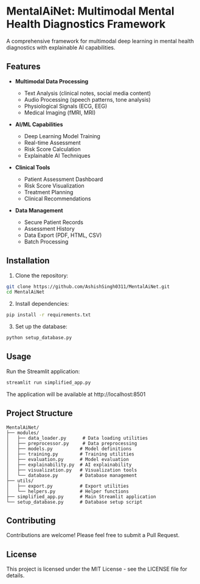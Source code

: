 # MentalAiNet: Multimodal Mental Health Diagnostics Framework

A comprehensive framework for multimodal deep learning in mental health diagnostics with explainable AI capabilities.

## Features

- **Multimodal Data Processing**
  - Text Analysis (clinical notes, social media content)
  - Audio Processing (speech patterns, tone analysis)
  - Physiological Signals (ECG, EEG)
  - Medical Imaging (fMRI, MRI)

- **AI/ML Capabilities**
  - Deep Learning Model Training
  - Real-time Assessment
  - Risk Score Calculation
  - Explainable AI Techniques

- **Clinical Tools**
  - Patient Assessment Dashboard
  - Risk Score Visualization
  - Treatment Planning
  - Clinical Recommendations

- **Data Management**
  - Secure Patient Records
  - Assessment History
  - Data Export (PDF, HTML, CSV)
  - Batch Processing

## Installation

1. Clone the repository:
```bash
git clone https://github.com/AshishSingh0311/MentalAiNet.git
cd MentalAiNet
```

2. Install dependencies:
```bash
pip install -r requirements.txt
```

3. Set up the database:
```bash
python setup_database.py
```

## Usage

Run the Streamlit application:
```bash
streamlit run simplified_app.py
```

The application will be available at http://localhost:8501

## Project Structure

```
MentalAiNet/
├── modules/
│   ├── data_loader.py      # Data loading utilities
│   ├── preprocessor.py     # Data preprocessing
│   ├── models.py          # Model definitions
│   ├── training.py        # Training utilities
│   ├── evaluation.py      # Model evaluation
│   ├── explainability.py  # AI explainability
│   ├── visualization.py   # Visualization tools
│   └── database.py        # Database management
├── utils/
│   ├── export.py          # Export utilities
│   └── helpers.py         # Helper functions
├── simplified_app.py      # Main Streamlit application
└── setup_database.py      # Database setup script
```

## Contributing

Contributions are welcome! Please feel free to submit a Pull Request.

## License

This project is licensed under the MIT License - see the LICENSE file for details. 